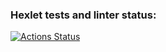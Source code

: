 ### Hexlet tests and linter status:
[![Actions Status](https://github.com/Top-the-ace/python-project-49/actions/workflows/hexlet-check.yml/badge.svg)](https://github.com/Top-the-ace/python-project-49/actions)